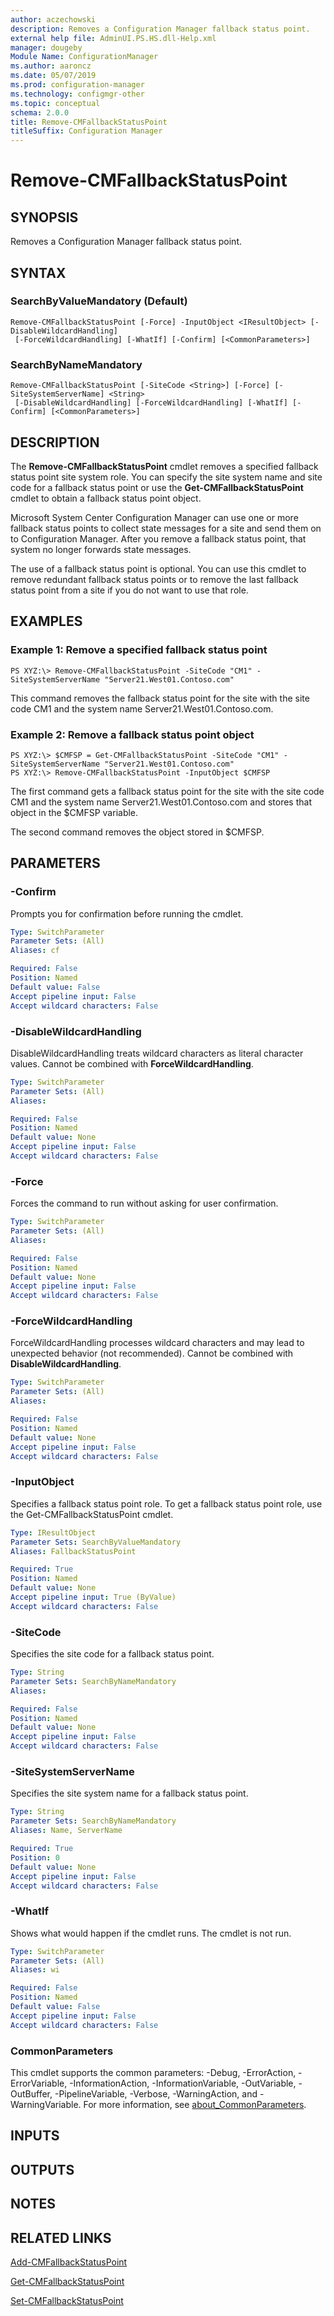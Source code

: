 ```yaml
---
author: aczechowski
description: Removes a Configuration Manager fallback status point.
external help file: AdminUI.PS.HS.dll-Help.xml
manager: dougeby
Module Name: ConfigurationManager
ms.author: aaroncz
ms.date: 05/07/2019
ms.prod: configuration-manager
ms.technology: configmgr-other
ms.topic: conceptual
schema: 2.0.0
title: Remove-CMFallbackStatusPoint
titleSuffix: Configuration Manager
---
```


# Remove-CMFallbackStatusPoint

## SYNOPSIS
Removes a Configuration Manager fallback status point.

## SYNTAX

### SearchByValueMandatory (Default)
```
Remove-CMFallbackStatusPoint [-Force] -InputObject <IResultObject> [-DisableWildcardHandling]
 [-ForceWildcardHandling] [-WhatIf] [-Confirm] [<CommonParameters>]
```

### SearchByNameMandatory
```
Remove-CMFallbackStatusPoint [-SiteCode <String>] [-Force] [-SiteSystemServerName] <String>
 [-DisableWildcardHandling] [-ForceWildcardHandling] [-WhatIf] [-Confirm] [<CommonParameters>]
```

## DESCRIPTION
The **Remove-CMFallbackStatusPoint** cmdlet removes a specified fallback status point site system role.
You can specify the site system name and site code for a fallback status point or use the **Get-CMFallbackStatusPoint** cmdlet to obtain a fallback status point object.

Microsoft System Center Configuration Manager can use one or more fallback status points to collect state messages for a site and send them on to Configuration Manager.
After you remove a fallback status point, that system no longer forwards state messages.

The use of a fallback status point is optional.
You can use this cmdlet to remove redundant fallback status points or to remove the last fallback status point from a site if you do not want to use that role.

## EXAMPLES

### Example 1: Remove a specified fallback status point
```
PS XYZ:\> Remove-CMFallbackStatusPoint -SiteCode "CM1" -SiteSystemServerName "Server21.West01.Contoso.com"
```

This command removes the fallback status point for the site with the site code CM1 and the system name Server21.West01.Contoso.com.

### Example 2: Remove a fallback status point object
```
PS XYZ:\> $CMFSP = Get-CMFallbackStatusPoint -SiteCode "CM1" -SiteSystemServerName "Server21.West01.Contoso.com"
PS XYZ:\> Remove-CMFallbackStatusPoint -InputObject $CMFSP
```

The first command gets a fallback status point for the site with the site code CM1 and the system name Server21.West01.Contoso.com and stores that object in the $CMFSP variable.

The second command removes the object stored in $CMFSP.

## PARAMETERS

### -Confirm
Prompts you for confirmation before running the cmdlet.

```yaml
Type: SwitchParameter
Parameter Sets: (All)
Aliases: cf

Required: False
Position: Named
Default value: False
Accept pipeline input: False
Accept wildcard characters: False
```

### -DisableWildcardHandling
DisableWildcardHandling treats wildcard characters as literal character values. Cannot be combined with **ForceWildcardHandling**.

```yaml
Type: SwitchParameter
Parameter Sets: (All)
Aliases:

Required: False
Position: Named
Default value: None
Accept pipeline input: False
Accept wildcard characters: False
```

### -Force
Forces the command to run without asking for user confirmation.

```yaml
Type: SwitchParameter
Parameter Sets: (All)
Aliases:

Required: False
Position: Named
Default value: None
Accept pipeline input: False
Accept wildcard characters: False
```

### -ForceWildcardHandling
ForceWildcardHandling processes wildcard characters and may lead to unexpected behavior (not recommended). Cannot be combined with **DisableWildcardHandling**.

```yaml
Type: SwitchParameter
Parameter Sets: (All)
Aliases:

Required: False
Position: Named
Default value: None
Accept pipeline input: False
Accept wildcard characters: False
```

### -InputObject
Specifies a fallback status point role.
To get a fallback status point role, use the Get-CMFallbackStatusPoint cmdlet.

```yaml
Type: IResultObject
Parameter Sets: SearchByValueMandatory
Aliases: FallbackStatusPoint

Required: True
Position: Named
Default value: None
Accept pipeline input: True (ByValue)
Accept wildcard characters: False
```

### -SiteCode
Specifies the site code for a fallback status point.

```yaml
Type: String
Parameter Sets: SearchByNameMandatory
Aliases:

Required: False
Position: Named
Default value: None
Accept pipeline input: False
Accept wildcard characters: False
```

### -SiteSystemServerName
Specifies the site system name for a fallback status point.

```yaml
Type: String
Parameter Sets: SearchByNameMandatory
Aliases: Name, ServerName

Required: True
Position: 0
Default value: None
Accept pipeline input: False
Accept wildcard characters: False
```

### -WhatIf
Shows what would happen if the cmdlet runs.
The cmdlet is not run.

```yaml
Type: SwitchParameter
Parameter Sets: (All)
Aliases: wi

Required: False
Position: Named
Default value: False
Accept pipeline input: False
Accept wildcard characters: False
```

### CommonParameters
This cmdlet supports the common parameters: -Debug, -ErrorAction, -ErrorVariable, -InformationAction, -InformationVariable, -OutVariable, -OutBuffer, -PipelineVariable, -Verbose, -WarningAction, and -WarningVariable. For more information, see [about_CommonParameters](http://go.microsoft.com/fwlink/?LinkID=113216).

## INPUTS

## OUTPUTS

## NOTES

## RELATED LINKS

[Add-CMFallbackStatusPoint](Add-CMFallbackStatusPoint.md)

[Get-CMFallbackStatusPoint](Get-CMFallbackStatusPoint.md)

[Set-CMFallbackStatusPoint](Set-CMFallbackStatusPoint.md)


